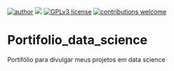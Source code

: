 [![author](https://img.shields.io/badge/author-carlosfab-red.svg)](https://www.linkedin.com/in/carlosfab) [![](https://img.shields.io/badge/python-3.7+-blue.svg)](https://www.python.org/downloads/release/python-365/) [![GPLv3 license](https://img.shields.io/badge/License-GPLv3-blue.svg)](http://perso.crans.org/besson/LICENSE.html) [![contributions welcome](https://img.shields.io/badge/contributions-welcome-brightgreen.svg?style=flat)](https://github.com/Giovannisb/Portifolio_data_science/issues)



# Portifolio_data_science
Portifólio para divulgar meus projetos em data science
